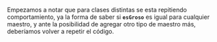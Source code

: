 Empezamos a notar que para clases distintas se esta repitiendo comportamiento, ya la forma de  saber si **`esGroso`** es igual para cualquier maestro, y ante la posibilidad de agregar otro tipo de maestro más, deberíamos volver a repetir el código.